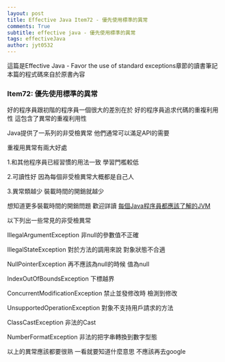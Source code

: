 ```yaml
---
layout: post
title: Effective Java Item72 - 優先使用標準的異常
comments: True 
subtitle: effective java - 優先使用標準的異常
tags: effectiveJava
author: jyt0532
---
```


這篇是Effective Java - Favor the use of standard exceptions章節的讀書筆記 本篇的程式碼來自於原書內容

### Item72: 優先使用標準的異常

好的程序員跟初階的程序員一個很大的差別在於 好的程序員追求代碼的重複利用性 這包含了異常的重複利用性 

Java提供了一系列的非受檢異常 他們通常可以滿足API的需要

重複用異常有兩大好處

1.和其他程序員已經習慣的用法一致 學習門檻較低

2.可讀性好 因為每個非受檢異常大概都是自己人 

3.異常類越少 裝載時間的開銷就越少

想知道更多裝載時間的開銷問題 歡迎詳讀 [每個Java程序員都應該了解的JVM](/toc/jvm/)

以下列出一些常見的非受檢異常

IllegalArgumentException	非null的參數值不正確

IllegalStateException	對於方法的調用來說 對象狀態不合適

NullPointerException	再不應該為null的時候 值為null

IndexOutOfBoundsException	下標越界

ConcurrentModificationException	禁止並發修改時 檢測到修改

UnsupportedOperationException	對象不支持用戶請求的方法

ClassCastException 非法的Cast

NumberFormatException 非法的把字串轉換到數字型態

以上的異常應該都要很熟 一看就要知道什麼意思 不應該再去google

